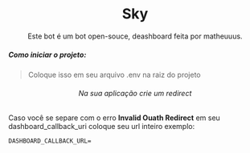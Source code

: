 <div align="center">
</div>
<h1 align="center">Sky</h1>

<p align="center">
  Este bot é um bot open-souce, deashboard feita por matheuuus.
</p>
<h5>Como iniciar o projeto:</h5>

>Coloque isso em seu arquivo .env na raiz do projeto

<div align="center">
  <h6>Na sua aplicação crie um redirect</h6>
</div>

Caso você se separe com o erro **Invalid Ouath Redirect** em seu dashboard_callback_uri coloque seu url inteiro exemplo:
```
DASHBOARD_CALLBACK_URL=
```
